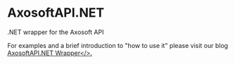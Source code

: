 AxosoftAPI.NET
==============

.NET wrapper for the Axosoft API

For examples and a brief introduction to "how to use it" please visit our blog <a href="http://www.axosoft.com/blog/2014/06/12/axosoft-api-net-wrapper/">AxosoftAPI.NET Wrapper</>.